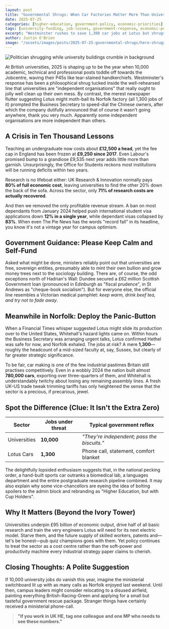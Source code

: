 ```yaml
---
layout: post
title: "Governmental Shrugs: When Car Factories Matter More Than Universities"
date: 2025-07-25
categories: [higher-education, government-policy, economic-priorities]
tags: [university-funding, job-losses, government-response, economic-policy, UK-priorities, car-industry]
excerpt: "Westminster rushes to save 1,300 car jobs at Lotus but shrugs at 10,000 university redundancies. Apparently some independent organisations are more independent than others."
author: Justin O'Brien
image: "/assets/images/posts/2025-07-25-governmental-shrugs/hero-shrugging-politician.jpg"
---
```


![Politician shrugging while university buildings crumble in background](/assets/images/posts/2025-07-25-governmental-shrugs/hero-shrugging-politician.jpg)

At British universities, 2025 is shaping up to be the year when 10,000 academic, technical and professional posts toddle off towards the Jobcentre, waving their P45s like tear-stained handkerchiefs. Westminster's response has been a philosophical shrug tucked inside the well-rehearsed line that universities are "independent organisations" that really ought to jolly well clean up their own mess. By contrast, the merest newspaper flutter suggesting Lotus might moth-ball its Norfolk factory (all 1,300 jobs of it) prompted the Business Secretary to speed-dial the Chinese owners, after which the company dutifully announced that of course it wasn't going anywhere, thank you very much. Apparently some independent organisations are more independent than others.

## A Crisis in Ten Thousand Lessons

Teaching an undergraduate now costs about **£12,500 a head**, yet the fee cap in England has been frozen at **£9,250 since 2017**. Even Labour's promised bump to a grandiose £9,535 next year adds little more than garnish. Unsurprisingly, the Office for Students reckons most institutions will be running deficits within two years.

Research is no lifeboat either: UK Research & Innovation normally pays **80% of full economic cost**, leaving universities to find the other 20% down the back of the sofa. Across the sector, only **71% of research costs are actually recovered**.

And then we removed the only profitable revenue stream. A ban on most dependants from January 2024 helped push international student visa applications down **12% in a single year**, while dependant visas collapsed by **83%**. When even The Pie News has the words "record fall" in its headline, you know it's not a vintage year for campus optimism.

## Government Guidance: Please Keep Calm and Self-Fund

Asked what might be done, ministers reliably point out that universities are free, sovereign entities, presumably able to mint their own bullion and grow money trees next to the sociology building. There are, of course, the odd exceptions north of Hadrian's Wall: Dundee secured a £62 million Scottish Government loan (pronounced in Edinburgh as "fiscal prudence", in St Andrews as "cheque-book socialism"). But for everyone else, the official line resembles a Victorian medical pamphlet: *keep warm, drink beef tea, and try not to fade away*.

## Meanwhile in Norfolk: Deploy the Panic-Button

When a Financial Times whisper suggested Lotus might slide its production over to the United States, Whitehall's hazard lights came on. Within hours the Business Secretary was arranging urgent talks, Lotus confirmed Hethel was safe for now, and Norfolk exhaled. The jobs at risk? A mere **1,300**—roughly the headcount of a mid-sized faculty at, say, Sussex, but clearly of far greater strategic significance.

To be fair, car making is one of the few industrial pastimes Britain still practises competitively. Even in a wobbly 2024 the nation built almost **780,000 cars**, exporting over three-quarters of them, and Whitehall is understandably twitchy about losing any remaining assembly lines. A fresh UK–US trade tweak trimming tariffs has only heightened the sense that the sector is a precious, if precarious, jewel.

## Spot the Difference (Clue: It Isn't the Extra Zero)

| Sector       | Jobs under threat | Typical government reflex                       |
|--------------|-------------------|-------------------------------------------------|
| Universities | **10,000**        | *"They're independent; pass the biscuits."*     |
| Lotus Cars   | **1,300**         | Phone call, statement, comfort blanket          |

The delightfully lopsided enthusiasm suggests that, in the national pecking order, a hand-built sports car outranks a biomedical lab, a languages department and the entire postgraduate research pipeline combined. It may also explain why some vice-chancellors are eyeing the idea of bolting spoilers to the admin block and rebranding as "Higher Education, but with Cup Holders".

## Why It Matters (Beyond the Ivory Tower)

Universities underpin £95 billion of economic output, drive half of all basic research and train the very engineers Lotus will need for its next electric model. Starve them, and the future supply of skilled workers, patents and—let's be honest—pub quiz champions goes with them. Yet policy continues to treat the sector as a cost centre rather than the soft-power and productivity machine every industrial strategy paper claims to cherish.

## Closing Thoughts: A Polite Suggestion

If 10,000 university jobs do vanish this year, imagine the ministerial switchboard lit up with as many calls as Norfolk enjoyed last weekend. Until then, campus leaders might consider relocating to a disused airfield, painting everything British-Racing-Green and applying for a small but tasteful government rescue package. Stranger things have certainly received a ministerial phone-call.

> **"If you work in UK HE, tag one colleague and one MP who needs to see these numbers."**
